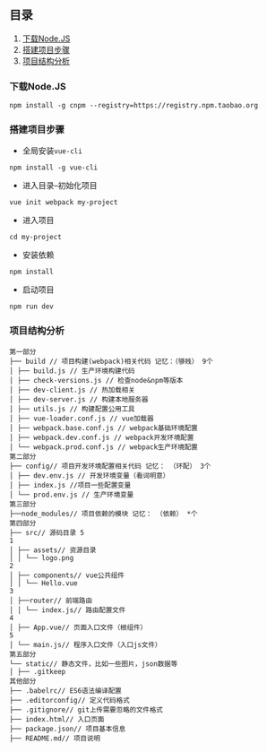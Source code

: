 ## 目录
1. [下载Node.JS](#下载Node.JS)
2. [搭建项目步骤](#搭建项目步骤)
3. [项目结构分析](#项目结构分析)

### 下载Node.JS
```
npm install -g cnpm --registry=https://registry.npm.taobao.org
```
### 搭建项目步骤
* 全局安装`vue-cli`
```
npm install -g vue-cli
```
* 进入目录–初始化项目
```
vue init webpack my-project
```
* 进入项目
```
cd my-project
```
* 安装依赖
```
npm install
```
* 启动项目
```
npm run dev
```
### 项目结构分析
```
第一部分
├── build // 项目构建(webpack)相关代码 记忆：（够贱） 9个
│ ├── build.js // 生产环境构建代码
│ ├── check-versions.js // 检查node&npm等版本
│ ├── dev-client.js // 热加载相关
│ ├── dev-server.js // 构建本地服务器
│ ├── utils.js // 构建配置公用工具
│ ├── vue-loader.conf.js // vue加载器
│ ├── webpack.base.conf.js // webpack基础环境配置
│ ├── webpack.dev.conf.js // webpack开发环境配置
│ └── webpack.prod.conf.js // webpack生产环境配置
第二部分
├── config// 项目开发环境配置相关代码 记忆： （环配） 3个
│ ├── dev.env.js // 开发环境变量（看词明意）
│ ├── index.js //项目一些配置变量
│ └── prod.env.js // 生产环境变量
第三部分
├──node_modules// 项目依赖的模块 记忆： （依赖） *个
第四部分
├── src// 源码目录 5
1
│ ├── assets// 资源目录
│ │ └── logo.png
2
│ ├── components// vue公共组件
│ │ └── Hello.vue
3
│ ├──router// 前端路由
│ │ └── index.js// 路由配置文件
4
│ ├── App.vue// 页面入口文件（根组件）
5
│ └── main.js// 程序入口文件（入口js文件）
第五部分
└── static// 静态文件，比如一些图片，json数据等
│ ├── .gitkeep
其他部分
├── .babelrc// ES6语法编译配置
├── .editorconfig// 定义代码格式
├── .gitignore// git上传需要忽略的文件格式
├── index.html// 入口页面
├── package.json// 项目基本信息
├── README.md// 项目说明
```